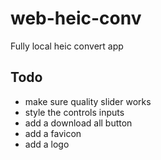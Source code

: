 # web-heic-conv

Fully local heic convert app

## Todo

- make sure quality slider works
- style the controls inputs
- add a download all button
- add a favicon
- add a logo

